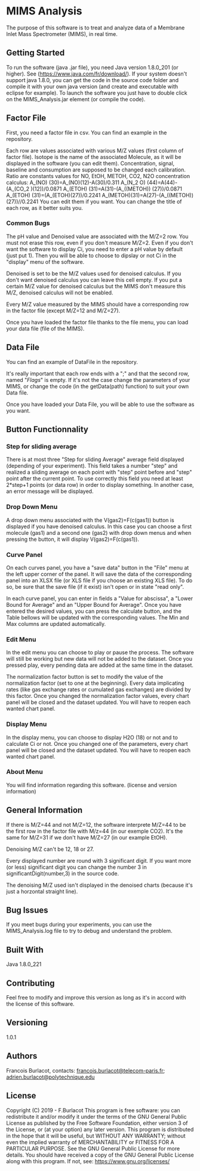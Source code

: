# MIMS Analysis
The purpose of this software is to treat and analyze data of a Membrane Inlet Mass Spectrometer (MIMS), in real time.


## Getting Started
To run the software (java .jar file), you need Java version 1.8.0_201 (or higher). See (https://www.java.com/fr/download/).
If your system doesn't support java 1.8.0, you can get the code in the source code folder and compile it with your own java version (and create and executable with eclipse for example).
To launch the software you just have to double click on the MIMS_Analysis.jar element (or compile the code).



## Factor File
First, you need a factor file in csv. You can find an example in the repository.

Each row are values associated with various M/Z values (first column of factor file). 
Isotope is the name of the associated Molecule, as it will be displayed in the software (you can edit them).
Concentration, signal, baseline and consumption are supposed to be changed each calibration.
Ratio are constants values for NO, EtOH, METOH, CO2, N2O concentration calculus:
A_(NO) (30)=A_(NO)(12)-A(30)/0.311
A_(N_2 O) (44)=A(44)-(A_(CO_2 )(12))/0.0871
A_(ETOH) (31)=A(31)-(A_((METOH)) (27))/0.0871
A_(ETOH) (31)=(A_(ETOH)(27))/0.2241
A_(METOH)(31)=A(27)-(A_((METOH))(27))//0.2241
You can edit them if you want.
You can change the title of each row, as it better suits you.

### Common Bugs
The pH value and Denoised value are associated with the M/Z=2 row. You must not erase this row, even if you don't measure M/Z=2. 
Even if you don't want the software to display Ci, you need to enter a pH value by default (just put 1). 
Then you will be able to choose to dipslay or not Ci in the "display" menu of the software.

Denoised is set to be the M/Z values used for denoised calculus. If you don't want denoised calculus you can leave this cell empty. 
If you put a certain M/Z value for denoised calculus but the MIMS don't measure this M/Z, denoised calculus will not be enabled.

Every M/Z value measured by the MIMS should have a corresponding row in the factor file (except M/Z=12 and M/Z=27). 

Once you have loaded the factor file thanks to the file menu, you can load your data file (file of the MIMS).



## Data File
You can find an example of DataFile in the repository.

It's really important that each row ends with a ";" and that the second row, named "$Flags$" is empty. 
If it's not the case change the parameters of your MIMS, or change the code (in the getData(path) function) to suit your own Data file.

Once you have loaded your Data File, you will be able to use the software as you want.



## Button Functionnality
### Step for sliding average
There is at most three "Step for sliding Average" average field displayed (depending of your experiment).
This field takes a number "step" and realized a sliding average on each point with "step" point before and "step" point after the current point.
To use correctly this field you need at least 2*step+1 points (or data row) in order to display something.
In another case, an error message will be displayed.

### Drop Down Menu 
A drop down menu associated with the V(gas2)=F(c(gas1)) button is displayed if you have denoised calculus.
In this case you can choose a first molecule (gas1) and a second one (gas2) with drop down menus and when pressing the button, it will display V(gas2)=F(c(gas1)).



### Curve Panel
On each curves panel, you have a "save data" button in the "File" menu at the left upper corner of the panel.
It will save the data of the corresponding panel into an XLSX file (or XLS file if you choose an existing XLS file).
To do so, be sure that the save file (if it exist) isn't open or in state "read only".

In each curve panel, you can enter in fields a "Value for abscissa", a "Lower Bound for Average" and an "Upper Bound for Average". 
Once you have entered the desired values, you can press the calculate button, and the Table bellows will be updated with the corresponding values.
The Min and Max columns are updated automatically. 



### Edit Menu
In the edit menu you can choose to play or pause the process. The software will still be working but new data will not be added to the dataset. 
Once you pressed play, every pending data are added at the same time in the dataset.

The normalization factor button is set to modify the value of the normalization factor (set to one at the beginning). 
Every data implicating rates (like gas exchange rates or cumulated gas exchanges) are divided by this factor.
Once you changed the normalization factor values, every chart panel will be closed and the dataset updated. You will have to reopen each wanted chart panel.



### Display Menu
In the display menu, you can choose to display H2O (18) or not and to calculate Ci or not.
Once you changed one of the parameters, every chart panel will be closed and the dataset updated. You will have to reopen each wanted chart panel.



### About Menu
You will find information regarding this software. (license and version information)


## General Information
If there is M/Z=44 and not M/Z=12, the software interprete M/Z=44 to be the first row in the factor file with M/z=44 (in our exemple CO2). 
It's the same for M/Z=31 if we don't have M/Z=27 (in our example EtOH).

Denoising M/Z can't be 12, 18 or 27.

Every displayed number are round with 3 significant digit. If you want more (or less) significant digit you can change the number 3 in significantDigit(number,3) in the source code.

The denoising M/Z used isn't displayed in the denoised charts (because it's just a horzontal straight line).



## Bug Issues
If you meet bugs during your experiments, you can use the MIMS_Analysis.log file to try to debug and understand the problem.



## Built With
Java 1.8.0_221



## Contributing
Feel free to modify and improve this version as long as it's in accord with the license of this software.



## Versioning
1.0.1



## Authors
Francois Burlacot, contacts: francois.burlacot@telecom-paris.fr; adrien.burlacot@polytechnique.edu



## License
Copyright (C) 2019 - F.Burlacot
This program is free software: you can redistribute it and/or modify it under the terms of the GNU General Public License as published by the Free Software Foundation, either version 3 of the License, or (at your option) any later version.
This program is distributed in the hope that it will be useful, but WITHOUT ANY WARRANTY; without even the implied warranty of MERCHANTABILITY or FITNESS FOR A PARTICULAR PURPOSE. See the GNU General Public License for more details.
You should have received a copy of the GNU General Public License along with this program. If not, see: https://www.gnu.org/licenses/
